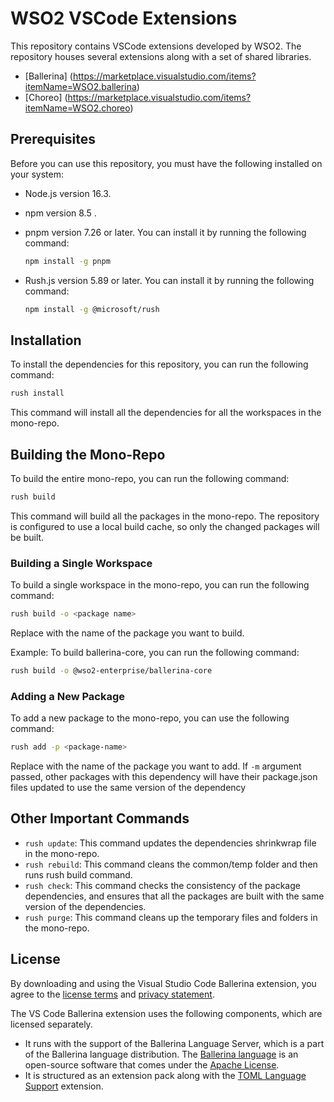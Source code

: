 # WSO2 VSCode Extensions
This repository contains VSCode extensions developed by WSO2. The repository houses several extensions along with a set of shared libraries.
- [Ballerina] (https://marketplace.visualstudio.com/items?itemName=WSO2.ballerina)
- [Choreo] (https://marketplace.visualstudio.com/items?itemName=WSO2.choreo)

## Prerequisites

Before you can use this repository, you must have the following installed on your system:

- Node.js version 16.3.

- npm version 8.5 .

- pnpm version 7.26 or later. You can install it by running the following command:

    ```bash
    npm install -g pnpm
    ``` 
- Rush.js version 5.89 or later. You can install it by running the following command:

    ```bash
    npm install -g @microsoft/rush
    ```
## Installation

To install the dependencies for this repository, you can run the following command:

```bash
rush install
```

This command will install all the dependencies for all the workspaces in the mono-repo.

## Building the Mono-Repo

To build the entire mono-repo, you can run the following command:

```bash
rush build
```

This command will build all the packages in the mono-repo. The repository is configured to use a local build cache, so only the changed packages will be built.

### Building a Single Workspace

To build a single workspace in the mono-repo, you can run the following command:

```bash
rush build -o <package name>
```

Replace <package name> with the name of the package you want to build.

Example: To build ballerina-core, you can run the following command:
```bash
rush build -o @wso2-enterprise/ballerina-core
```
### Adding a New Package

To add a new package to the mono-repo, you can use the following command:

```bash
rush add -p <package-name> 
```

Replace <package-name> with the name of the package you want to add. If `-m` argument passed, other packages with this dependency will have their package.json files updated to use the same version of the dependency

## Other Important Commands

- `rush update`: This command updates the dependencies shrinkwrap file in the mono-repo.
- `rush rebuild`: This command cleans the common/temp folder and then runs rush build command.
- `rush check`: This command checks the consistency of the package dependencies, and ensures that all the packages are built with the same version of the dependencies.
- `rush purge`: This command cleans up the temporary files and folders in the mono-repo.

## License

By downloading and using the Visual Studio Code Ballerina extension, you agree to the [license terms](https://wso2.com/licenses/ballerina-vscode-plugin-2021-05-25/) and [privacy statement](https://wso2.com/privacy-policy).

The VS Code Ballerina extension uses the following components, which are licensed separately.

- It runs with the support of the Ballerina Language Server, which is a part of the Ballerina language distribution. The [Ballerina language](https://ballerina.io/) is an open-source software that comes under the [Apache License](https://www.apache.org/licenses/LICENSE-2.0).
- It is structured as an extension pack along with the [TOML Language Support](https://marketplace.visualstudio.com/items?itemName=be5invis.toml) extension.
